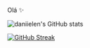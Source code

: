 Olá ✨


![daniielen's GitHub stats](https://github-readme-stats.vercel.app/api?username=daniielen&show_icons=true&theme=cobalt)

[![GitHub Streak](https://streak-stats.demolab.com?user=daniielen&hide_border=true)](https://git.io/streak-stats)

